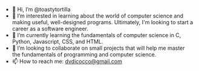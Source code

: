 - 👋 Hi, I’m @toastytortilla
- 👀 I’m interested in learning about the world of computer science and making useful, well-designed programs. Ultimately, I'm looking to start a career as a software engineer.
- 🌱 I’m currently learning the fundamentals of computer science in C, Python, Javascript, CSS, and HTML.
- 💞️ I’m looking to collaborate on small projects that will help me master the fundamentals of programming and computer science.
- 📫 How to reach me: dvdicocco@gmail.com
